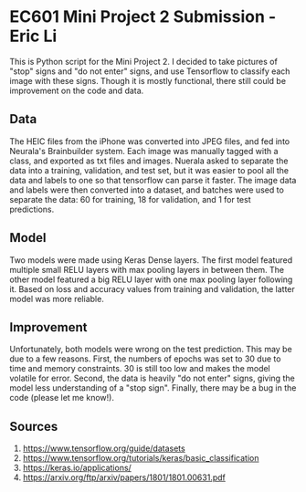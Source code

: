 # EC601 Mini Project 2 Submission - Eric Li
This is Python script for the Mini Project 2. I decided to take pictures of "stop" signs and "do not enter" signs, and use Tensorflow to classify each image with these signs. Though it is mostly functional, there still could be improvement on the code and data. 

## Data
The HEIC files from the iPhone was converted into JPEG files, and fed into Neurala's Brainbuilder system. Each image was manually tagged with a class, and exported as txt files and images. Nuerala asked to separate the data into a training, validation, and test set, but it was easier to pool all the data and labels to one so that tensorflow can parse it faster. The image data and labels were then converted into a dataset, and batches were used to separate the data: 60 for training, 18 for validation, and 1 for test predictions.

## Model
Two models were made using Keras Dense layers. The first model featured multiple small RELU layers with max pooling layers in between them. The other model featured a big RELU layer with one max pooling layer following it. Based on loss and accuracy values from training and validation, the latter model was more reliable.

## Improvement
Unfortunately, both models were wrong on the test prediction. This may be due to a few reasons. First, the numbers of epochs was set to 30 due to time and memory constraints. 30 is still too low and makes the model volatile for error. Second, the data is heavily "do not enter" signs, giving the model less understanding of a "stop sign". Finally, there may be a bug in the code (please let me know!). 

## Sources
1. https://www.tensorflow.org/guide/datasets
2. https://www.tensorflow.org/tutorials/keras/basic_classification
3. https://keras.io/applications/
4. https://arxiv.org/ftp/arxiv/papers/1801/1801.00631.pdf
